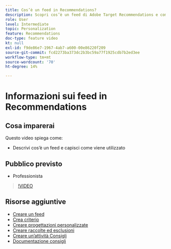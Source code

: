 ```yaml
---
title: Cos’è un feed in Recommendations?
description: Scopri cos’è un feed di Adobe Target Recommendations e come viene utilizzato
role: User
level: Intermediate
topic: Personalization
feature: Recommendations
doc-type: feature video
kt: null
exl-id: f9de86e7-1967-4ab7-a600-00e86220f209
source-git-commit: fcd2273ba373dc2b3bc59a77f1925cdb7b2ed3ee
workflow-type: tm+mt
source-wordcount: '70'
ht-degree: 14%

---
```


# Informazioni sui feed in Recommendations

## Cosa imparerai

Questo video spiega come:

* Descrivi cos’è un feed e capisci come viene utilizzato

## Pubblico previsto

* Professionista

>[!VIDEO](https://video.tv.adobe.com/v/27695?quality=12)

## Risorse aggiuntive

* [Creare un feed](create-a-feed.md)
* [Crea criterio](create-criteria.md)
* [Creare progettazioni personalizzate](create-custom-designs.md)
* [Creare raccolte ed esclusioni](create-collections-and-exclusions.md)
* [Creare un’attività Consigli](create-a-recommendations-activity.md)
* [Documentazione consigli](https://experienceleague.adobe.com/docs/target/using/recommendations/recommendations.html?lang=en)
